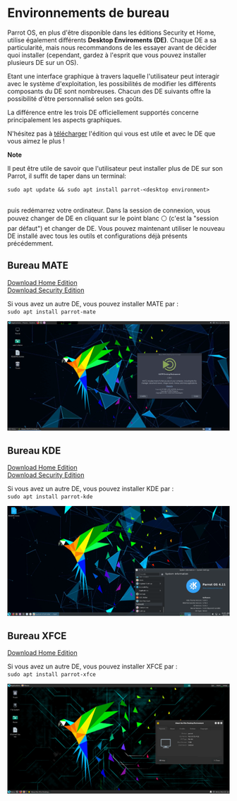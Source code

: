 # Environnements de bureau #

Parrot OS, en plus d'être disponible dans les éditions Security et Home, utilise également différents **Desktop Enviroments (DE)**. Chaque DE a sa particularité, mais nous recommandons de les essayer avant de décider quoi installer (cependant, gardez à l'esprit que vous pouvez installer plusieurs DE sur un OS). 

Etant une interface graphique à travers laquelle l'utilisateur peut interagir avec le système d'exploitation, les possibilités de modifier les différents composants du DE sont nombreuses. Chacun des DE suivants offre la possibilité d'être personnalisé selon ses goûts.

La différence entre les trois DE officiellement supportés concerne principalement les aspects graphiques.

N'hésitez pas à [télécharger](https://parrotsec.org/download/) l'édition qui vous est utile et avec le DE que vous aimez le plus ! 

<div class="panel panel-info"> 
    <div class="panel-heading"> 
        <i class="fa fa-info-circle badge" aria-hidden="true"></i> 
        
**Note**
</div> 
<div class="panel-body">
Il peut être utile de savoir que l'utilisateur peut installer plus de DE sur son Parrot, il suffit de taper dans un terminal: 
    
    sudo apt update && sudo apt install parrot-<desktop environment>

\
puis redémarrez votre ordinateur.
Dans la session de connexion, vous pouvez changer de DE en cliquant sur le point blanc ⚪️ (c'est la "session par défaut") et changer de DE. Vous pouvez maintenant utiliser le nouveau DE installé avec  tous les outils et configurations déjà présents précédemment.
 </div>
</div>

## Bureau MATE ##

[Download Home Edition](hhttps://parrotsec.org/home-edition/)
\
[Download Security Edition](https://parrotsec.org/security-edition/)

Si vous avez un autre DE, vous pouvez installer MATE par :
\
`sudo apt install parrot-mate`

<img src="./images/DE/mate.png"/>

## Bureau KDE ##

[Download Home Edition](hhttps://parrotsec.org/home-edition/)
\
[Download Security Edition](https://parrotsec.org/security-edition/)

Si vous avez un autre DE, vous pouvez installer KDE par :
\
`sudo apt install parrot-kde`

<img src="./images/DE/kde.png"/>

## Bureau XFCE ##

[Download Home Edition](hhttps://parrotsec.org/home-edition/)

Si vous avez un autre DE, vous pouvez installer XFCE par :
\
`sudo apt install parrot-xfce`

<img src="./images/DE/xfce.png"/>

